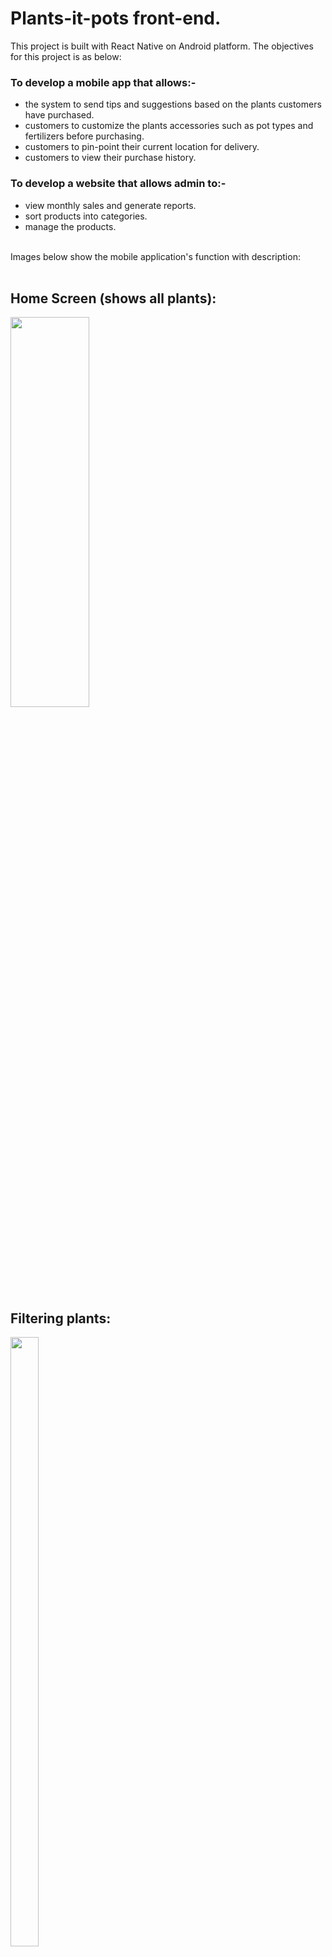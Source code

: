 # Plants-it-pots front-end.
This project is built with React Native on Android platform.
The objectives for this project is as below:

<h3>To develop a mobile app that allows:-</h3>
<ul>
  <li>the system to send tips and suggestions based on the plants customers have purchased.</li>
  <li>customers to customize the plants accessories such as pot types and fertilizers before purchasing.</li>
  <li>customers to pin-point their current location for delivery.</li>
  <li>customers to view their purchase history.</li>
</ul>

<h3>To develop a website that allows admin to:-</h3>
<ul>
  <li>view monthly sales and generate reports.</li>
  <li>sort products into categories.</li>
  <li>manage the products.</li>
</ul>
<br>
Images below show the mobile application's function with description:
<br> <br>
<h2>Home Screen (shows all plants):</h2>
<img src="https://user-images.githubusercontent.com/42663780/173578934-fb9f93ef-a6a8-48d6-bb37-4a0a08c1dc40.png" width=50% height=40%>

<br>
<h2>Filtering plants:</h2>
<img src="https://user-images.githubusercontent.com/42663780/173580040-91d68cf7-706e-4b0a-838a-d40d89da468f.png" width=30% height=50%>

<br>
<h2>Product Screen:</h2>
<img src="https://user-images.githubusercontent.com/42663780/173581328-27d4d579-8df5-4c60-a267-f272a08ce30e.png" width=50% height=40%>

<br>
<h2>Add Product to Cart:</h2>
<img src="https://user-images.githubusercontent.com/42663780/173581591-3ef97f2e-6236-4d42-8640-f168c6c47f69.png" width=60% height=40%>

<br>
<h2>Cart Screen:</h2>
<img src="https://user-images.githubusercontent.com/42663780/173581811-bc6731ca-323d-4fd4-9bb0-9bbee40a3472.png" width=50% height=50%>

<br>
<h2>Confirm Checkout Screen:</h2>
<img src="https://user-images.githubusercontent.com/42663780/173582420-6c6a4e56-287c-40d8-9e5b-da63999e2159.png" width=50% height=50%>

<br>
<h2>Order Screen:</h2>
<img src="https://user-images.githubusercontent.com/42663780/173583254-e5ce6fe4-0f3d-4d6c-9454-fae0a33c6360.png" width=65% height=50%>

<br>
<h2>Notification Screen:</h2>
<h4>User will receive push notification once the order is made.</h4>
<img src="https://user-images.githubusercontent.com/42663780/173583784-83938ad9-a027-4649-a059-97604e67564f.png" width=50% height=50%>

<br>
<h2>Plant Tips Screen:</h2>
<h4>User will receive plant tips according to the plant they have purchased.</h4>
<img src="https://user-images.githubusercontent.com/42663780/173584260-4461586a-510f-4721-b7eb-830d5419d324.png" width=50% height=50%>

<br>
<h2>Profile Screen:</h2>
<img src="https://user-images.githubusercontent.com/42663780/173585614-4af8e2af-73fb-45c6-843f-fc9ebce81b36.png" width=50% height=50%>

<br>
<h2>Order History Screen:</h2>
<img src="https://user-images.githubusercontent.com/42663780/173585906-4409f952-d955-4695-b846-581db3372795.png" width=50% height=50%>



